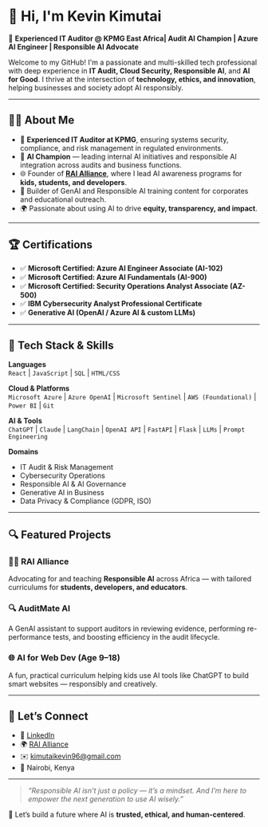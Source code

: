 # 👋 Hi, I'm Kevin Kimutai

🎯 **Experienced IT Auditor @ KPMG East Africa| Audit AI Champion | Azure AI Engineer | Responsible AI Advocate**

Welcome to my GitHub! I'm a passionate and multi-skilled tech professional with deep experience in **IT Audit, Cloud Security, Responsible AI**, and **AI for Good**. I thrive at the intersection of **technology, ethics, and innovation**, helping businesses and society adopt AI responsibly.

---

## 👨‍💼 About Me

- 🧾 **Experienced IT Auditor at KPMG**, ensuring systems security, compliance, and risk management in regulated environments.
- 🤖 **AI Champion** — leading internal AI initiatives and responsible AI integration across audits and business functions.
- 🌐 Founder of [**RAI Alliance**](https://linkedin.com/company/rai-alliance), where I lead AI awareness programs for **kids, students, and developers**.
- 🧠 Builder of GenAI and Responsible AI training content for corporates and educational outreach.
- 🌍 Passionate about using AI to drive **equity, transparency, and impact**.

---

## 🏆 Certifications

- ✅ **Microsoft Certified: Azure AI Engineer Associate (AI-102)**
- ✅ **Microsoft Certified: Azure AI Fundamentals (AI-900)**
- ✅ **Microsoft Certified: Security Operations Analyst Associate (AZ-500)**
- ✅ **IBM Cybersecurity Analyst Professional Certificate**
- ✅ **Generative AI (OpenAI / Azure AI & custom LLMs)**

---

## 🔧 Tech Stack & Skills

**Languages**  
`React` | `JavaScript` | `SQL` | `HTML/CSS`

**Cloud & Platforms**  
`Microsoft Azure` | `Azure OpenAI` | `Microsoft Sentinel` | `AWS (Foundational)` | `Power BI` | `Git`

**AI & Tools**  
`ChatGPT` | `Claude` | `LangChain` | `OpenAI API` | `FastAPI` | `Flask` | `LLMs` | `Prompt Engineering`

**Domains**  
- IT Audit & Risk Management  
- Cybersecurity Operations  
- Responsible AI & AI Governance  
- Generative AI in Business  
- Data Privacy & Compliance (GDPR, ISO)

---

## 🔍 Featured Projects

### 🧑‍⚖️ **RAI Alliance**
Advocating for and teaching **Responsible AI** across Africa — with tailored curriculums for **students, developers, and educators**.

### 🔍 **AuditMate AI**
A GenAI assistant to support auditors in reviewing evidence, performing re-performance tests, and boosting efficiency in the audit lifecycle.

### 🌐 **AI for Web Dev (Age 9–18)**
A fun, practical curriculum helping kids use AI tools like ChatGPT to build smart websites — responsibly and creatively.

---

## 💬 Let’s Connect

- 📇 [LinkedIn](https://www.linkedin.com/in/kevin-kimutai/)
- 🌍 [RAI Alliance](https://linkedin.com/company/rai-alliance)
- ✉️ kimutaikevin96@gmail.com
- 📌 Nairobi, Kenya

---

> _“Responsible AI isn’t just a policy — it’s a mindset. And I’m here to empower the next generation to use AI wisely.”_

🧠 Let’s build a future where AI is **trusted, ethical, and human-centered**.
